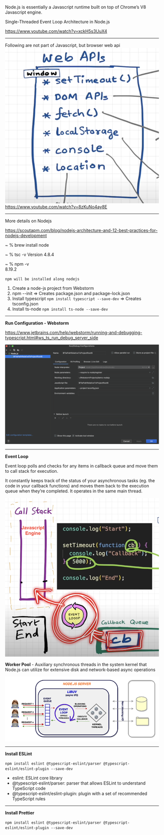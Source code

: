 Node.js is essentially a Javascript runtime built on top of Chrome’s V8 Javascript engine. 

Single-Threaded Event Loop Architecture in Node.js

https://www.youtube.com/watch?v=xckH5s3UuX4

***********************
Following are not part of Javascript, but browser web api
![web-api.png](resources/web-api.png)
https://www.youtube.com/watch?v=8zKuNo4ay8E
***********************
More details on Nodejs

https://scoutapm.com/blog/nodejs-architecture-and-12-best-practices-for-nodejs-development

~ % brew install node

 ~ % tsc -v
Version 4.8.4

 ~ % npm -v                        
8.19.2

`npm will be installed along nodejs`

1. Create a node-js project from Webstorm
2. npm --init => Creates package.json and package-lock.json
3. Install typescript  `npm install typescript --save-dev` => Creates tsconfig.json
4. Install ts-node `npm install ts-node --save-dev`

***********************
**Run Configuration - Webstorm**

https://www.jetbrains.com/help/webstorm/running-and-debugging-typescript.html#ws_ts_run_debug_server_side

![run-configuration.png](resources/run-configuration.png)
***********************

**Event Loop**

Event loop polls and checks for any items in callback queue and move them to call stack for execution.

It constantly keeps track of the status of your asynchronous tasks (eg. the code in your callback functions) and moves them back to the execution queue when they’re completed. It operates in the same main thread.

![Event Loop.png](resources/event-loop.png)

**Worker Pool** - Auxiliary synchronous threads in the system kernel that Node.js can utilize for extensive disk and network-based async operations


![node-js-arch.png](resources/nodejs-architeture.png)


********************

**Install ESLint**

`npm install eslint @typescript-eslint/parser @typescript-eslint/eslint-plugin --save-dev`

* eslint: ESLint core library
* @typescript-eslint/parser: parser that allows ESLint to understand TypeScript code
* @typescript-eslint/eslint-plugin: plugin with a set of recommended TypeScript rules


*******************

**Install Prettier**

`npm install eslint @typescript-eslint/parser @typescript-eslint/eslint-plugin --save-dev`



